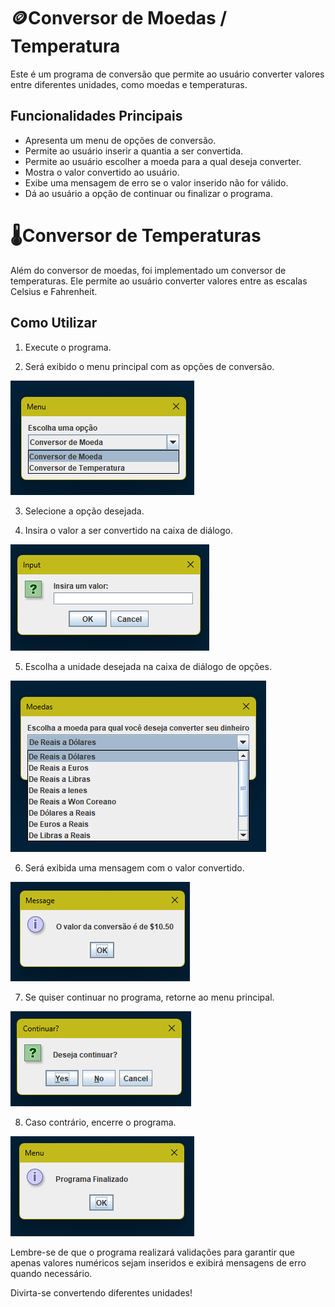 # 🪙Conversor de Moedas / Temperatura

Este é um programa de conversão que permite ao usuário converter valores entre diferentes unidades, como moedas e temperaturas.

## Funcionalidades Principais

- Apresenta um menu de opções de conversão.
- Permite ao usuário inserir a quantia a ser convertida.
- Permite ao usuário escolher a moeda para a qual deseja converter.
- Mostra o valor convertido ao usuário.
- Exibe uma mensagem de erro se o valor inserido não for válido.
- Dá ao usuário a opção de continuar ou finalizar o programa.

# 🌡️Conversor de Temperaturas

Além do conversor de moedas, foi implementado um conversor de temperaturas. Ele permite ao usuário converter valores entre as escalas Celsius e Fahrenheit.

## Como Utilizar

1. Execute o programa.

2. Será exibido o menu principal com as opções de conversão.

![Passo 2](https://github.com/dellribeiro/Desafio-Back-End-Conversor-Moedas/blob/main/screenshot/passo2.png)

3. Selecione a opção desejada.

4. Insira o valor a ser convertido na caixa de diálogo.

![Passo 4](https://github.com/dellribeiro/Desafio-Back-End-Conversor-Moedas/blob/main/screenshot/passo4.png)

5. Escolha a unidade desejada na caixa de diálogo de opções.

![Passo 5](https://github.com/dellribeiro/Desafio-Back-End-Conversor-Moedas/blob/main/screenshot/passo5.png)

6. Será exibida uma mensagem com o valor convertido.

![Passo 6](https://github.com/dellribeiro/Desafio-Back-End-Conversor-Moedas/blob/main/screenshot/passo6.png)

7. Se quiser continuar no programa, retorne ao menu principal.

![Passo 7](https://github.com/dellribeiro/Desafio-Back-End-Conversor-Moedas/blob/main/screenshot/passo7.png)

8. Caso contrário, encerre o programa.

![Passo 8](https://github.com/dellribeiro/Desafio-Back-End-Conversor-Moedas/blob/main/screenshot/passo8.png)

Lembre-se de que o programa realizará validações para garantir que apenas valores numéricos sejam inseridos e exibirá mensagens de erro quando necessário.

Divirta-se convertendo diferentes unidades!
